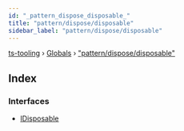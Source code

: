 ```yaml
---
id: "_pattern_dispose_disposable_"
title: "pattern/dispose/disposable"
sidebar_label: "pattern/dispose/disposable"
---
```


[ts-tooling](../index.md) › [Globals](../globals.md) › ["pattern/dispose/disposable"](_pattern_dispose_disposable_.md)

## Index

### Interfaces

* [IDisposable](../interfaces/_pattern_dispose_disposable_.idisposable.md)

